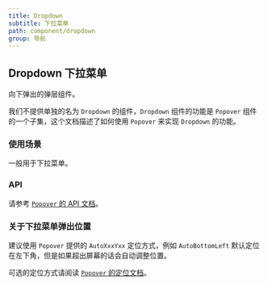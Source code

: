 ```yaml
---
title: Dropdown
subtitle: 下拉菜单
path: component/dropdown
group: 导航
---
```


## Dropdown 下拉菜单

向下弹出的弹层组件。

我们不提供单独的名为 `Dropdown` 的组件，`Dropdown` 组件的功能是 `Popover` 组件的一个子集，这个文档描述了如何使用 `Popover` 来实现 `Dropdown` 的功能。

### 使用场景

一般用于下拉菜单。

### API

请参考 [`Popover` 的 API 文档](popover#api)。

### 关于下拉菜单弹出位置

建议使用 `Popover` 提供的 `AutoXxxYxx` 定位方式，例如 `AutoBottomLeft` 默认定位在左下角，但是如果超出屏幕的话会自动调整位置。

可选的定位方式请阅读 [`Popover` 的定位文档](popover#position%20api)。

